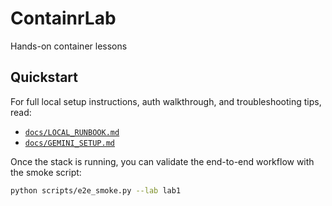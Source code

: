 # ContainrLab
Hands-on container lessons

## Quickstart

For full local setup instructions, auth walkthrough, and troubleshooting tips, read:

- [`docs/LOCAL_RUNBOOK.md`](docs/LOCAL_RUNBOOK.md)
- [`docs/GEMINI_SETUP.md`](docs/GEMINI_SETUP.md)

Once the stack is running, you can validate the end-to-end workflow with the smoke script:

```bash
python scripts/e2e_smoke.py --lab lab1
```
